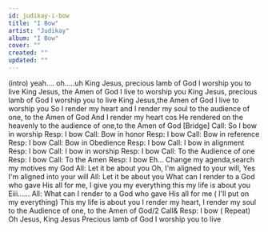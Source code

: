 ```yaml
---
id: judikay-i-bow
title: "I Bow"
artist: "Judikay"
album: "I Bow"
cover: ""
created: ""
updated: ""
---
```


(intro)
yeah....
oh.....uh
King Jesus, precious lamb of God I worship you to live
King Jesus, the Amen of God I live to worship you
King Jesus, precious lamb of God I worship you to live
King Jesus,the Amen of God I live to worship you
So I render my heart and I render my soul to the audience of one, to the Amen of God
And I render my heart cos He rendered on the heavenly to the audience of one,to the Amen of God
 [Bridge]
Call: So I bow in worship
Resp: I bow
Call: Bow in honor
Resp: I bow
Call: Bow in reference
Resp: I bow
Call: Bow in Obedience
Resp: I bow
Call: I bow in alignment
Resp: I bow
Call: I bow in worship
Resp: I bow
Call: To the Audience of one
Resp: I bow
Call: To the Amen
Resp: I bow
Eh... Change my agenda,search my motives my God
All: Let it be about you
Oh, I'm aligned to your will, Yes I'm aligned into your will
All: Let it be about you
What can I render to a God who gave His all for me, I give you my everything
this my life is about you
Eiii......
All: What can I render to a God who gave His all for me ( I'll put on my everything)
This my life is about you
I render my heart, I render my soul to the Audience of one, to the Amen of God/2
Call& Resp: I bow
( Repeat)
Oh Jesus, King Jesus Precious lamb of God I worship you to live